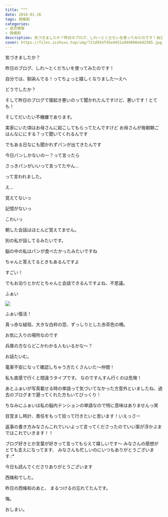 ```yaml
---
title: ^^^
date: 2018-01-16
tags: 西條和
categories: 
- 成员博客
- 西條和
description: 気づきましたか？昨日のブログ、しれ〜とくだちいを使ってみたのです！自分では、馴染んでる！ってちょっと嬉しくなりました〜えへどうでしたか？...
cover: https://files.zzzhxxx.top/img/721d954f45e4451a949890eb82505.jpg 
---
```









気づきましたか？




昨日のブログ、しれ〜とくだちいを使ってみたのです！





自分では、馴染んでる！ってちょっと嬉しくなりました〜えへ


どうでしたか？









そして昨日のブログで寝起き悪いのって聞かれたんですけど、悪いです！とても！





そしてだいたい不機嫌であります。





実家にいた頃はお母さんに起こしてもらってたんですけど
お母さんが毎朝朝ごはんなににする？って聞いてくれるんです




でもある日なにも聞かれずパンが出てきたんです



今日パンしかないのー？って言ったら





さっきパンがいいって言ってたやん…

って言われました。



え…



覚えてないっ





記憶がないっ



こわいっ






朝した会話はほとんど覚えてません。





別の私が話してるみたいです。





脳の中の私はパンが食べたかったみたいですね





ちゃんと答えてるときもあるんですよ



すごい！





でもお泊りとかだとちゃんと会話できるんですよね、不思議。










ふぁい

![](https://files.zzzhxxx.top/img/721d954f45e4451a949890eb82505.jpg)



ふぁい復活！







真っ赤な絨毯、大きな白枠の窓、ずっしりとした赤茶色の柵。





お気に入りの場所なのです




兵庫の方ならどこかわかる人もいるかな〜？







お話たいむ。





電車不安になって確認しちゃう方たくさんいた〜仲間！

私も直感で行くと間違うタイプです。
なのですんすん行くのは危険！




あとふぁいが写真載せる時の単語って気づいてなかった方意外といましたね、過去のブログまで遡ってくれた方もいてびっくり！

ちなみにふぁいは私の脳内テンションの単語なので特に意味はありませんっ笑




目覚まし時計、責任をもって拾って行きたいと思います！いえっさー




返事の書き方みなさんこれでいいよって言ってくださったのでいい案が浮かぶまではこれでいきます！！



ブログ好きとか言葉が好きって言ってもらえて嬉しいです〜
みなさんの感想がとても支えになってます、
みなさんも忙しいのにいつもありがとうございます.:*






今日も読んでくださりありがとうございます





西條和でした。






昨日の西條和のあと、
まるつけるの忘れてたんです。





悔。






おしまい。


